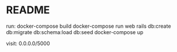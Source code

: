 # README

run: docker-compose build
docker-compose run web rails db:create db:migrate db:schema:load db:seed
docker-compose up

visit: 0.0.0.0/5000
